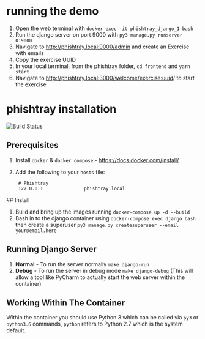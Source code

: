 # running the demo

1. Open the web terminal with `docker exec -it phishtray_django_1 bash`
2. Run the django server on port 9000 with `py3 manage.py runserver 0:9000`
3. Navigate to http://phishtray.local:9000/admin and create an Exercise with emails
4. Copy the exercise UUID
5. In your local terminal, from the phishtray folder, `cd frontend` and `yarn start`
6. Navigate to http://phishtray.local:3000/welcome/<exercise:uuid>/ to start the exercise


# phishtray installation

[![Build Status](https://travis-ci.com/cybsafe/phishtray.svg?branch=master)](https://travis-ci.com/cybsafe/phishtray)

## Prerequisites

1. Install `docker` & `docker compose` - https://docs.docker.com/install/
2. Add the following to your `hosts` file:

        # Phishtray
        127.0.0.1               phishtray.local


## Install

1. Build and bring up the images running `docker-compose up -d --build`
2. Bash in to the django container using `docker-compose exec django bash`  
then create a superuser `py3 manage.py createsuperuser --email your@email.here`

## Running Django Server
1. **Normal** - To run the server normally `make django-run`
2. **Debug** - To run the server in debug mode `make django-debug` (This will allow a tool like PyCharm to actually start the web server within the container)


## Working Within The Container
Within the container you should use Python 3 which can be called via `py3` or `python3.6` commands, `python` refers to Python 2.7 which is the system default. 
